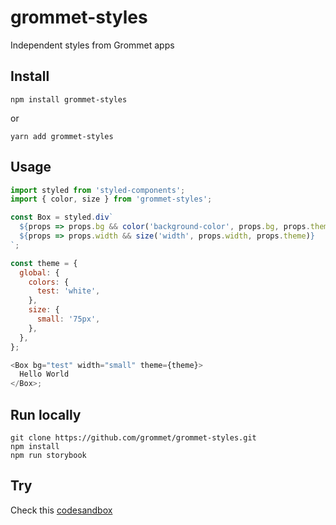 # grommet-styles

Independent styles from Grommet apps

## Install

`npm install grommet-styles`

or

`yarn add grommet-styles`

## Usage

```javascript
import styled from 'styled-components';
import { color, size } from 'grommet-styles';

const Box = styled.div`
  ${props => props.bg && color('background-color', props.bg, props.theme)}
  ${props => props.width && size('width', props.width, props.theme)}
`;

const theme = {
  global: {
    colors: {
      test: 'white',
    },
    size: {
      small: '75px',
    },
  },
};

<Box bg="test" width="small" theme={theme}>
  Hello World
</Box>;
```

## Run locally

```
git clone https://github.com/grommet/grommet-styles.git
npm install
npm run storybook
```

## Try

Check this [codesandbox](https://codesandbox.io/s/2wjllwrwl0)
